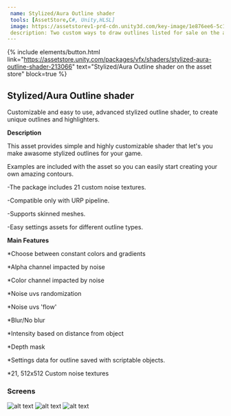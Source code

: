 ```yaml
---
 name: Stylized/Aura Outline shader
 tools: [AssetStore,C#, Unity,HLSL]
 image: https://assetstorev1-prd-cdn.unity3d.com/key-image/1e876ee6-5c13-483f-b23d-1be0af1362a0.webp
 description: Two custom ways to draw outlines listed for sale on the asset store.
---
```


{% include elements/button.html link="https://assetstore.unity.com/packages/vfx/shaders/stylized-aura-outline-shader-213066" text="Stylized/Aura Outline shader on the asset store" block=true %}
## Stylized/Aura Outline shader

Customizable and easy to use, advanced stylized outline shader, to create unique outlines and highlighters.

**Description**

This asset provides simple and highly customizable shader that let's you make awasome stylized outlines for your game.

Examples are included with the asset so you can easily start creating your own amazing contours.

-The package includes 21 custom noise textures.

-Compatible only with URP pipeline.

-Supports skinned meshes.

-Easy settings assets for different outline types.

**Main Features**

*Choose between constant colors and gradients

*Alpha channel impacted by noise

*Color channel impacted by noise

*Noise uvs randomization

*Noise uvs 'flow'

*Blur/No blur

*Intensity based on distance from object

*Depth mask

*Settings data for outline saved with scriptable objects.

*21, 512x512 Custom noise textures

### Screens

![alt text](https://assetstorev1-prd-cdn.unity3d.com/package-screenshot/37972520-ba6a-47a2-87f0-e32b8f89c0cd.webp "Image1")
![alt text](https://assetstorev1-prd-cdn.unity3d.com/package-screenshot/9361831a-25a4-41d5-9590-770430fc20d5.webp "Image12")
![alt text](https://assetstorev1-prd-cdn.unity3d.com/package-screenshot/1d2edf9c-6170-445e-9b09-ece4e9a78716.webp "Image2")
